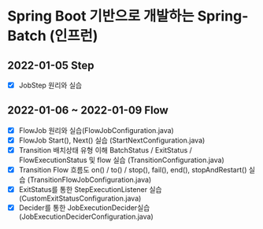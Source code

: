 # Spring Boot 기반으로 개발하는 Spring-Batch (인프런)

## 2022-01-05 Step
- [x] JobStep 원리와 실습

## 2022-01-06 ~ 2022-01-09 Flow
- [x] FlowJob 원리와 실습(FlowJobConfiguration.java)
- [x] FlowJob Start(), Next() 실습 (StartNextConfiguration.java)
- [x] Transition 배치상태 유형 이해 BatchStatus / ExitStatus / FlowExecutionStatus 및 flow 실습 (TransitionConfiguration.java)
- [x] Transition Flow 흐름도 on() / to() / stop(), fail(), end(), stopAndRestart() 실습 (TransitionFlowJobConfiguration.java)
- [x] ExitStatus를 통한 StepExecutionListener 실습 (CustomExitStatusConfiguration.java) 
- [x] Decider를 통한 JobExecutionDecider실습 (JobExecutionDeciderConfiguration.java)
